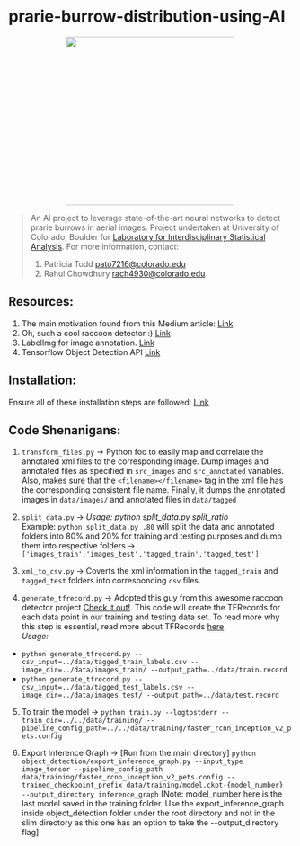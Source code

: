 # prarie-burrow-distribution-using-AI
<p align="center">
<img src="https://github.com/rc1208/prarie-burrow-distribution-using-AI/blob/master/Wikipedia-Black-Tailed_Prairie_Dog.jpg" width="300">
</p>

> An AI project to leverage state-of-the-art neural networks to detect prarie burrows in aerial images. Project undertaken at   University of Colorado, Boulder for [Laboratory for Interdisciplinary Statistical Analysis](https://www.colorado.edu/lab/lisa/). For more information, contact:
> 1. Patricia Todd <pato7216@colorado.edu>
> 2. Rahul Chowdhury <rach4930@colorado.edu>



## Resources:

1. The main motivation found from this Medium article: [Link](https://towardsdatascience.com/creating-your-own-object-detector-ad69dda69c85)
2. Oh, such a cool raccoon detector :) [Link](https://github.com/datitran/raccoon_dataset) 
3. LabelImg for image annotation. [Link](https://github.com/tzutalin/labelImg)
4. Tensorflow Object Detection API [Link](https://github.com/tensorflow/models/tree/master/research/object_detection)


## Installation: 
Ensure all of these installation steps are followed: [Link](https://github.com/tensorflow/models/blob/master/research/object_detection/g3doc/installation.md)



## Code Shenanigans:

1. `transform_files.py` -> Python foo to easily map and correlate the annotated xml files to the corresponding image. Dump images and annotated files as specified in `src_images` and `src_annotated` variables. Also, makes sure that the `<filename></filename>` tag in the xml file has the corresponding consistent file name. Finally, it dumps the annotated images in `data/images/` and annotated files in `data/tagged` 

2. `split_data.py` -> *Usage: python split_data.py split_ratio* <br />
Example: `python split_data.py .80` will split the data and annotated folders into 80% and 20% for training and testing purposes and dump them into respective folders -> `['images_train','images_test','tagged_train','tagged_test']`

3. `xml_to_csv.py` -> Coverts the xml information in the `tagged_train` and `tagged_test` folders into corresponding `csv` files.

4. `generate_tfrecord.py` -> Adopted this guy from this awesome raccoon detector project [Check it out!](https://github.com/datitran/raccoon_dataset). This code will create the TFRecords for each data point in our training and testing data set. To read more why this step is essential, read more about TFRecords [here](https://medium.com/mostly-ai/tensorflow-records-what-they-are-and-how-to-use-them-c46bc4bbb564) <br />
*Usage:*

* `python generate_tfrecord.py --csv_input=../data/tagged_train_labels.csv --image_dir=../data/images_train/ --output_path=../data/train.record`
* `python generate_tfrecord.py --csv_input=../data/tagged_test_labels.csv --image_dir=../data/images_test/ --output_path=../data/test.record`

5. To train the model -> `python train.py --logtostderr --train_dir=../../data/training/ --pipeline_config_path=../../data/training/faster_rcnn_inception_v2_pets.config`

6. Export Inference Graph -> [Run from the main directory] `python object_detection/export_inference_graph.py --input_type image_tensor --pipeline_config_path data/training/faster_rcnn_inception_v2_pets.config --trained_checkpoint_prefix data/training/model.ckpt-{model_number}  --output_directory inference_graph` [Note: model_number here is the last model saved in the training folder. Use the export_inference_graph inside object_detection folder under the root directory and not in the slim directory as this one has an option to take the --output_directory flag]
